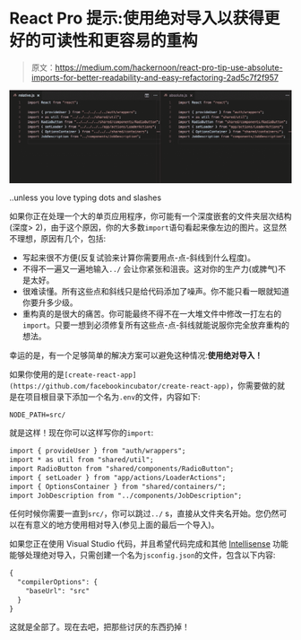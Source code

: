 # React Pro 提示:使用绝对导入以获得更好的可读性和更容易的重构

> 原文：<https://medium.com/hackernoon/react-pro-tip-use-absolute-imports-for-better-readability-and-easy-refactoring-2ad5c7f2f957>

![](img/efcda099f46a9148e89a9203ad051f9e.png)

..unless you love typing dots and slashes

如果你正在处理一个大的单页应用程序，你可能有一个深度嵌套的文件夹层次结构(深度> 2)，由于这个原因，你的大多数`import`语句看起来像左边的图片。这显然不理想，原因有几个，包括:

*   写起来很不方便(反复试验来计算你需要用点-点-斜线到什么程度)。
*   不得不一遍又一遍地输入`../` 会让你紧张和沮丧。这对你的生产力(或脾气)不是太好。
*   很难读懂。所有这些点和斜线只是给代码添加了噪声。你不能只看一眼就知道你要升多少级。
*   重构真的是很大的痛苦。你可能最终不得不在一大堆文件中修改一打左右的`import`。只要一想到必须修复所有这些点-点-斜线就能说服你完全放弃重构的想法。

幸运的是，有一个足够简单的解决方案可以避免这种情况:**使用绝对导入！**

如果你使用的是`[create-react-app](https://github.com/facebookincubator/create-react-app)`，你需要做的就是在项目根目录下添加一个名为`.env`的文件，内容如下:

```
NODE_PATH=src/
```

就是这样！现在你可以这样写你的`import`:

```
import { provideUser } from "auth/wrappers";
import * as util from "shared/util";
import RadioButton from "shared/components/RadioButton";
import { setLoader } from "app/actions/LoaderActions";
import { OptionsContainer } from "shared/containers/";
import JobDescription from "../components/JobDescription";
```

任何时候你需要一直到`src/`，你可以跳过`../` s，直接从文件夹名开始。您仍然可以在有意义的地方使用相对导入(参见上面的最后一个导入)。

如果您正在使用 Visual Studio 代码，并且希望代码完成和其他 [Intellisense](https://code.visualstudio.com/docs/languages/javascript#_intellisense) 功能能够处理绝对导入，只需创建一个名为`jsconfig.json`的文件，包含以下内容:

```
{
  "compilerOptions": {
    "baseUrl": "src"
  }
}
```

这就是全部了。现在去吧，把那些讨厌的东西扔掉！